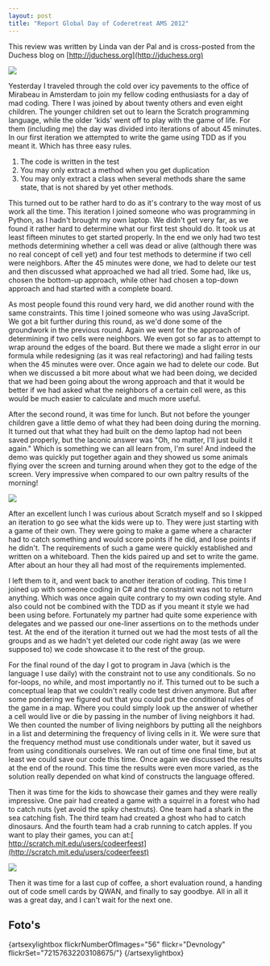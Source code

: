 ```yaml
---
layout: post
title: "Report Global Day of Coderetreat AMS 2012"
---
```


This review was written by Linda van der Pal and is cross-posted from the Duchess blog on [http://jduchess.org](http://jduchess.org)

![](http://farm9.staticflickr.com/8213/8258072740_7ca97d80dc_z.jpg)

Yesterday I traveled through the cold over icy pavements to the office of Mirabeau in Amsterdam to join my fellow coding enthusiasts for a day of mad coding. There I was joined by about twenty others and even eight children. The younger children set out to learn the Scratch programming language, while the older 'kids' went off to play with the game of life. For them (including me) the day was divided into iterations of about 45 minutes. In our first iteration we attempted to write the game using TDD as if you meant it. Which has three easy rules.

1. The code is written in the test
2. You may only extract a method when you get duplication
3. You may only extract a class when several methods share the same state, that is not shared by yet other methods.

This turned out to be rather hard to do as it's contrary to the way most of us work all the time. This iteration I joined someone who was programming in Python, as I hadn't brought my own laptop. We didn't get very far, as we found it rather hard to determine what our first test should do. It took us at least fifteen minutes to get started properly. In the end we only had two test methods determining whether a cell was dead or alive (although there was no real concept of cell yet) and four test methods to determine if two cell were neighbors. After the 45 minutes were done, we had to delete our test and then discussed what approached we had all tried. Some had, like us, chosen the bottom-up approach, while other had chosen a top-down approach and had started with a complete board.

As most people found this round very hard, we did another round with the same constraints. This time I joined someone who was using JavaScript. We got a bit further during this round, as we'd done some of the groundwork in the previous round. Again we went for the approach of determining if two cells were neighbors. We even got so far as to attempt to wrap around the edges of the board. But there we made a slight error in our formula while redesigning (as it was real refactoring) and had failing tests when the 45 minutes were over. Once again we had to delete our code. But when we discussed a bit more about what we had been doing, we decided that we had been going about the wrong approach and that it would be better if we had asked what the neighbors of a certain cell were, as this would be much easier to calculate and much more useful.

After the second round, it was time for lunch. But not before the younger children gave a little demo of what they had been doing during the morning. It turned out that what they had built on the demo laptop had not been saved properly, but the laconic answer was "Oh, no matter, I'll just build it again." Which is something we can all learn from, I'm sure! And indeed the demo was quickly put together again and they showed us some animals flying over the screen and turning around when they got to the edge of the screen. Very impressive when compared to our own paltry results of the morning!

![](http://farm9.staticflickr.com/8197/8257005573_96cc50dabc_z.jpg)

After an excellent lunch I was curious about Scratch myself and so I skipped an iteration to go see what the kids were up to. They were just starting with a game of their own. They were going to make a game where a character had to catch something and would score points if he did, and lose points if he didn't. The requirements of such a game were quickly established and written on a whiteboard. Then the kids paired up and set to write the game. After about an hour they all had most of the requirements implemented.

I left them to it, and went back to another iteration of coding. This time I joined up with someone coding in C# and the constraint was not to return anything. Which was once again quite contrary to my own coding style. And also could not be combined with the TDD as if you meant it style we had been using before. Fortunately my partner had quite some experience with delegates and we passed our one-liner assertions on to the methods under test. At the end of the iteration it turned out we had the most tests of all the groups and as we hadn't yet deleted our code right away (as we were supposed to) we code showcase it to the rest of the group.

For the final round of the day I got to program in Java (which is the language I use daily) with the constraint not to use any conditionals. So no for-loops, no while, and most importantly no if. This turned out to be such a conceptual leap that we couldn't really code test driven anymore. But after some pondering we figured out that you could put the conditional rules of the game in a map. Where you could simply look up the answer of whether a cell would live or die by passing in the number of living neighbors it had. We then counted the number of living neighbors by putting all the neighbors in a list and determining the frequency of living cells in it. We were sure that the frequency method must use conditionals under water, but it saved us from using conditionals ourselves. We ran out of time one final time, but at least we could save our code this time. Once again we discussed the results at the end of the round. This time the results were even more varied, as the solution really depended on what kind of constructs the language offered.

Then it was time for the kids to showcase their games and they were really impressive. One pair had created a game with a squirrel in a forest who had to catch nuts (yet avoid the spiky chestnuts). One team had a shark in the sea catching fish. The third team had created a ghost who had to catch dinosaurs. And the fourth team had a crab running to catch apples. If you want to play their games, you can at:[ http://scratch.mit.edu/users/codeerfeest](http://scratch.mit.edu/users/codeerfeest)

![](http://farm9.staticflickr.com/8063/8257004533_518fb69f13_z.jpg)

 Then it was time for a last cup of coffee, a short evaluation round, a handing out of code smell cards by QWAN, and finally to say goodbye. All in all it was a great day, and I can't wait for the next one.

## Foto's

{artsexylightbox flickrNumberOfImages="56" flickr="Devnology" flickrSet="72157632203108675/"} {/artsexylightbox}
